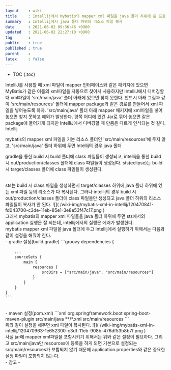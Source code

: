 ```yaml
---
layout    : wiki
title     : Intellij에서 Mybatis의 mapper xml 파일을 java 폴더 하위에 둔 프로젝트 실행
summary   : Intellij에서 java 폴더 하위의 리소스 파일 복사
date      : 2021-06-02 09:36:46 +0900
updated   : 2021-06-02 22:27:10 +0900
tag       : 
public    : true
published : true
parent    : 
latex     : false
---
```

* TOC
{:toc}

 
IntelliJ를 사용할 때 xml 파일이 mapper 인터페이스와 같은 패키지에 있으면 MyBatis가 같은 이름의 xml파일을 자동으로 찾아서 사용하지만 IntelliJ에서 디버깅할 때 xml파일이 'src/main/java' 폴더 아래에 있으면 찾지 못한다. 반드시 아래 그림과 같이 'src/main/resources' 폴더에 mapper package와 같은 경로를 만들어서 xml 파일을 넣어놓도록 하자. 'src/main/java' 폴더 아래 mapper 패키지에 xml파일을 넣어놓으면 찾지 못하고 예외가 발생한다. 양쪽 어디에 있건 Jar로 묶어 놓으면 같은 package에 들어가게 되지만 IntelliJ에서 디버깅할 때 만큼은 다르게 인식되는 것 같다.
Intellij

mybatis의 mapper xml 파일을 기본 리소스 폴더인 'src/main/resources'에 두지 않고, 'src/main/java' 폴더 하위에 두면 Intellij의 경우 java 폴더 

gradle을 통한 build 시 build 폴더에 class 파일들이 생성되고, intellij을 통한 build 시 out/production/classes 폴더에 class 파일들이 생성된다. sts(eclipse)는 build 시 target/classes 폴더에 class 파일들이 생성된다.  

<br>
sts는 build 시 class 파일을 생성하면서 target/classes 하위에 java 폴더 하위에 있는 xml 파일 등의 리소스가 다 복사된다. 그러나 intellij의 경우 build 시 out/production/classes 폴더에 class 파일들만 생성되고 java 폴더 하위의 리소스 파일들이 복사가 안 된다.  
![]( /wiki-img/mybatis-xml-in-intellij/120470841-fd043700-c3de-11eb-85e1-3e8e53f47c17.png )  

<br>
그래서 mybatis의 mapper xml 파일들을 java 폴더 하위에 두면 sts에서의 application 실행은 잘 되는데, intellij에서의 실행은 에러가 발생한다.  


<br>
mybatis mapper xml 파일을 java 폴더에 두고 Intellij에서 실행하기 위해서는 다음과 같이 설정을 해줘야 한다.  

<br>
- gradle 설정(build.gradle)
	```groovy
	dependencies {

		...	
		sourceSets {
			main {
				resources {
					srcDirs = ["src/main/java", "src/main/resources"]
				}
			}
		}
	}
	```  

<br>
- maven 설정(pom.xml)
	```xml
	<build>
		<plugins>
			<plugin>
				<groupId>org.springframework.boot</groupId>
				<artifactId>spring-boot-maven-plugin</artifactId>
			</plugin>
		</plugins>
		<resources>
			<resource>
				<directory>src/main/java</directory>
				<includes>
					<include>**/*.xml</include>
				</includes>
			</resource>
			<resource>
				<directory>src/main/resources</directory>
			</resource>
		</resources>
	</build>
	```  

<br>
위와 같이 설정을 해주면 xml 파일이 복사된다.  
![]( /wiki-img/mybatis-xml-in-intellij/120470963-1e652300-c3df-11eb-908b-476df53b8b7f.png )  

<br>
사실 jar에 mapper xml파일을 포함시키기 위해서는 위와 같은 설정이 필요하다. 그리고 src/main/java만 resources에 등록을 하게 되면 기본으로 설정되는 src/main/resources가 포함되지 않기 때문에 application.properties와 같은 중요한 설정 파일이 포함되지 않는다.


<br>
- 참고
	- <https://okky.kr/article/584249>
